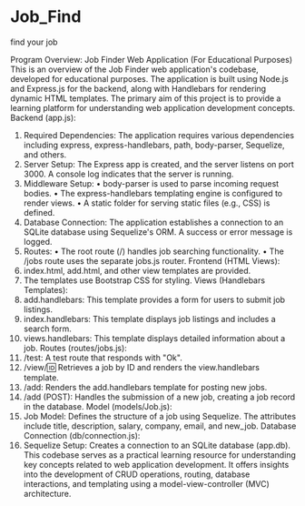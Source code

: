 # Job_Find
find your job

Program Overview: Job Finder Web Application (For Educational Purposes)
This is an overview of the Job Finder web application's codebase, developed for educational purposes. The application is built using Node.js and Express.js for the backend, along with Handlebars for rendering dynamic HTML templates. The primary aim of this project is to provide a learning platform for understanding web application development concepts.
Backend (app.js):
1.	Required Dependencies: The application requires various dependencies including express, express-handlebars, path, body-parser, Sequelize, and others.
2.	Server Setup: The Express app is created, and the server listens on port 3000. A console log indicates that the server is running.
3.	Middleware Setup:
•	body-parser is used to parse incoming request bodies.
•	The express-handlebars templating engine is configured to render views.
•	A static folder for serving static files (e.g., CSS) is defined.
4.	Database Connection: The application establishes a connection to an SQLite database using Sequelize's ORM. A success or error message is logged.
5.	Routes:
•	The root route (/) handles job searching functionality.
•	The /jobs route uses the separate jobs.js router.
Frontend (HTML Views):
1.	index.html, add.html, and other view templates are provided.
2.	The templates use Bootstrap CSS for styling.
Views (Handlebars Templates):
1.	add.handlebars: This template provides a form for users to submit job listings.
2.	index.handlebars: This template displays job listings and includes a search form.
3.	views.handlebars: This template displays detailed information about a job.
Routes (routes/jobs.js):
1.	/test: A test route that responds with "Ok".
2.	/view/:id: Retrieves a job by ID and renders the view.handlebars template.
3.	/add: Renders the add.handlebars template for posting new jobs.
4.	/add (POST): Handles the submission of a new job, creating a job record in the database.
Model (models/Job.js):
1.	Job Model: Defines the structure of a job using Sequelize. The attributes include title, description, salary, company, email, and new_job.
Database Connection (db/connection.js):
1.	Sequelize Setup: Creates a connection to an SQLite database (app.db).
This codebase serves as a practical learning resource for understanding key concepts related to web application development. It offers insights into the development of CRUD operations, routing, database interactions, and templating using a model-view-controller (MVC) architecture.

